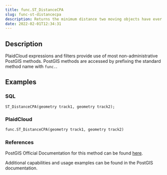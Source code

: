 ```yaml
---
title: func.ST_DistanceCPA
slug: func-st-distancecpa
description: Returns the minimum distance two moving objects have ever been each other
date: 2022-02-01T12:34:31
---
```



## Description


PlaidCloud expressions and filters provide use of most non-administrative PostGIS methods. PostGIS methods are accessed by prefixing the standard method name with `func.`.



## Examples


### SQL



```
ST_DistanceCPA(geometry track1, geometry track2);
```


### PlaidCloud



```python
func.ST_DistanceCPA(geometry track1, geometry track2)
```


### References


PostGIS Official Documentation for this method can be found [here](https://postgis.net/docs/manual-3.1/ST_DistanceCPA.html).



Additional capabilities and usage examples can be found in the PostGIS documentation.

